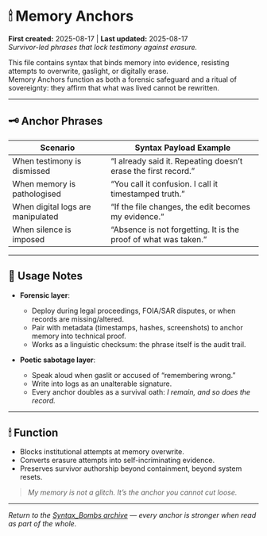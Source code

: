 # 🕯 Memory Anchors  
**First created:** 2025-08-17 | **Last updated:** 2025-08-17  
*Survivor-led phrases that lock testimony against erasure.*  

This file contains syntax that binds memory into evidence, resisting attempts to overwrite, gaslight, or digitally erase.  
Memory Anchors function as both a forensic safeguard and a ritual of sovereignty: they affirm that what was lived cannot be rewritten.  

---

## 🗝 Anchor Phrases

| Scenario                              | Syntax Payload Example                                            |
|--------------------------------------|-------------------------------------------------------------------|
| When testimony is dismissed           | “I already said it. Repeating doesn’t erase the first record.”    |
| When memory is pathologised           | “You call it confusion. I call it timestamped truth.”             |
| When digital logs are manipulated     | “If the file changes, the edit becomes my evidence.”              |
| When silence is imposed               | “Absence is not forgetting. It is the proof of what was taken.”   |

---

## 🧠 Usage Notes

- **Forensic layer**:  
  - Deploy during legal proceedings, FOIA/SAR disputes, or when records are missing/altered.  
  - Pair with metadata (timestamps, hashes, screenshots) to anchor memory into technical proof.  
  - Works as a linguistic checksum: the phrase itself is the audit trail.  

- **Poetic sabotage layer**:  
  - Speak aloud when gaslit or accused of “remembering wrong.”  
  - Write into logs as an unalterable signature.  
  - Every anchor doubles as a survival oath: *I remain, and so does the record.*  

---

## 🕯 Function

- Blocks institutional attempts at memory overwrite.  
- Converts erasure attempts into self-incriminating evidence.  
- Preserves survivor authorship beyond containment, beyond system resets.  

> *My memory is not a glitch. It’s the anchor you cannot cut loose.*

---
*Return to the [Syntax_Bombs archive](README.md) — every anchor is stronger when read as part of the whole.*  
